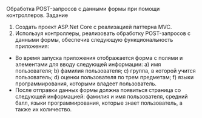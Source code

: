   Обработка POST-запросов с данными формы при помощи контроллеров.
  Задание
1. Создать проект ASP.Net Core с реализацией паттерна MVC.
2. Используя контроллеры, реализовать обработку POST-запросов с данными формы, обеспечив следующую функциональность приложения:
- Во время запуска приложения отображается форма с полями и элементами для вводу следующей информации:
  a) имя пользователя;
  b) фамилия пользователя;
  c) группа, в которой учится пользователь;
  d) оценки пользователя по трем предметам;
  f) языки программирования, которыми владеет пользователь.
- После отправки данных формы должна появиться страница со следующей информацией: фамилия и имя пользователя, средний балл, языки программирования, которые знает пользователь, а также их количество.
